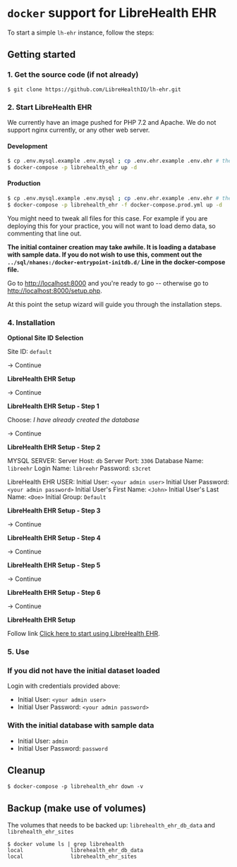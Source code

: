 # `docker` support for LibreHealth EHR

To start a simple `lh-ehr` instance, follow the steps:

## Getting started

### 1. Get the source code (if not already)

    $ git clone https://github.com/LibreHealthIO/lh-ehr.git

### 2. Start LibreHealth EHR
We currently have an image pushed for PHP 7.2 and Apache. We do not support nginx currently, or any other web server.

#### Development
```bash
$ cp .env.mysql.example .env.mysql ; cp .env.ehr.example .env.ehr # then edit accordingly
$ docker-compose -p librehealth_ehr up -d
```

#### Production

```bash
$ cp .env.mysql.example .env.mysql ; cp .env.ehr.example .env.ehr # then edit accordingly
$ docker-compose -p librehealth_ehr -f docker-compose.prod.yml up -d
```
You might need to tweak all files for this case. For example if you are deploying this for your practice, you will not want to load demo data, so commenting that line out.

**The initial container creation may take awhile. It is loading a database with sample data. If you do not wish to use this, comment out the `../sql/nhanes:/docker-entrypoint-initdb.d/`  Line in the docker-compose file.**

Go to [http://localhost:8000](https://localhost:8000) and you're ready to go -- otherwise go to [http://localhost:8000/setup.php](http://localhost:8000/setup.php).

At this point the setup wizard will guide you through the installation steps.

### 4. Installation

**Optional Site ID Selection**

Site ID: `default`

-> Continue

**LibreHealth EHR Setup**

-> Continue

**LibreHealth EHR Setup - Step 1**

Choose: _I have already created the database_

-> Continue

**LibreHealth EHR Setup - Step 2**

MYSQL SERVER:
Server Host: `db`
Server Port: `3306`
Database Name: `libreehr`
Login Name:	`libreehr`
Password: `s3cret`

LibreHealth EHR USER:
Initial User: `<your admin user>`
Initial User Password: `<your admin password>`
Initial User's First Name: `<John>`
Initial User's Last Name: `<Doe>`
Initial Group: `Default`

**LibreHealth EHR Setup - Step 3**

-> Continue

**LibreHealth EHR Setup - Step 4**

-> Continue

**LibreHealth EHR Setup - Step 5**

-> Continue

**LibreHealth EHR Setup - Step 6**

-> Continue

**LibreHealth EHR Setup**

Follow link [Click here to start using LibreHealth EHR](http://localhost:8000/?site=default).

### 5. Use

### If you did not have the initial dataset loaded

Login with credentials provided above:
* Initial User: `<your admin user>`
* Initial User Password: `<your admin password>`

###  With the initial database with sample data

* Initial User: `admin`
* Initial User Password: `password`

## Cleanup

    $ docker-compose -p librehealth_ehr down -v

## Backup (make use of volumes)

The volumes that needs to be backed up: `librehealth_ehr_db_data` and `librehealth_ehr_sites`

    $ docker volume ls | grep librehealth
    local               librehealth_ehr_db_data
    local               librehealth_ehr_sites
